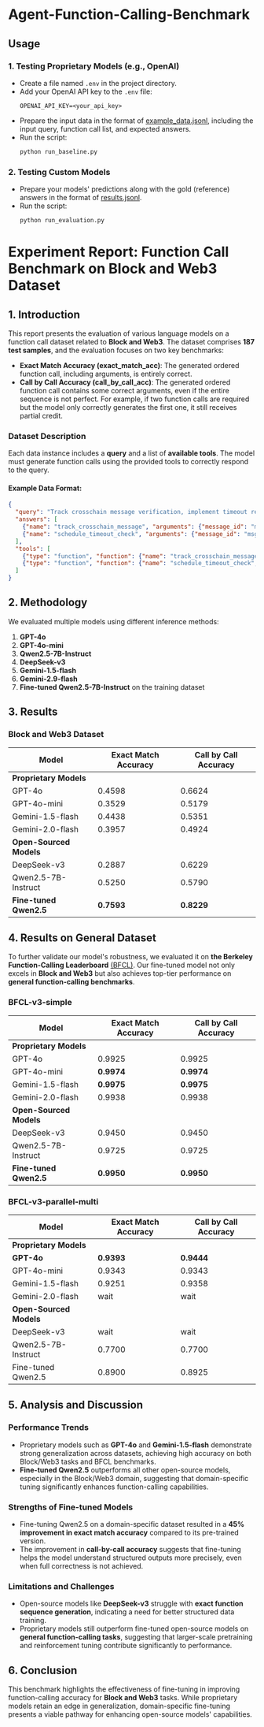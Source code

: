 # Agent-Function-Calling-Benchmark

## Usage

### 1. Testing Proprietary Models (e.g., OpenAI)
- Create a file named `.env` in the project directory.
- Add your OpenAI API key to the `.env` file:
  ```env
  OPENAI_API_KEY=<your_api_key>
  ```
- Prepare the input data in the format of [example_data.jsonl](./data/example_data.jsonl), including the input query, function call list, and expected answers.
- Run the script:
  ```sh
  python run_baseline.py
  ```

### 2. Testing Custom Models
- Prepare your models' predictions along with the gold (reference) answers in the format of [results.jsonl](./data/baseline_gpt-4o-mini_results.jsonl).
- Run the script:
  ```sh
  python run_evaluation.py
  ```

# Experiment Report: Function Call Benchmark on Block and Web3 Dataset

## 1. Introduction

This report presents the evaluation of various language models on a function call dataset related to **Block and Web3**. The dataset comprises **187 test samples**, and the evaluation focuses on two key benchmarks:

- **Exact Match Accuracy (exact_match_acc)**: The generated ordered function call, including arguments, is entirely correct.
- **Call by Call Accuracy (call_by_call_acc)**: The generated ordered function call contains some correct arguments, even if the entire sequence is not perfect. For example, if two function calls are required but the model only correctly generates the first one, it still receives partial credit.

### Dataset Description
Each data instance includes a **query** and a list of **available tools**. The model must generate function calls using the provided tools to correctly respond to the query.

#### Example Data Format:
```json
{
  "query": "Track crosschain message verification, implement timeout recovery procedures.",
  "answers": [
    {"name": "track_crosschain_message", "arguments": {"message_id": "msg12345"}},
    {"name": "schedule_timeout_check", "arguments": {"message_id": "msg12345", "timeout": "30"}}
  ],
  "tools": [
    {"type": "function", "function": {"name": "track_crosschain_message", "description": "Track the status of a crosschain message", "parameters": {"type": "object", "properties": {"message_id": {"type": "string"}}}}},
    {"type": "function", "function": {"name": "schedule_timeout_check", "description": "Schedule a timeout check for a message", "parameters": {"type": "object", "properties": {"message_id": {"type": "string"}, "timeout": {"type": "integer"}}}}}
  ]
}
```

## 2. Methodology

We evaluated multiple models using different inference methods:

1. **GPT-4o**
2. **GPT-4o-mini**
3. **Qwen2.5-7B-Instruct**
4. **DeepSeek-v3**
5. **Gemini-1.5-flash**
6. **Gemini-2.9-flash**
7. **Fine-tuned Qwen2.5-7B-Instruct** on the training dataset

## 3. Results

### Block and Web3 Dataset

| Model | Exact Match Accuracy | Call by Call Accuracy |
| --- | --- | --- |
| **Proprietary Models**
| GPT-4o | 0.4598 | 0.6624 |
| GPT-4o-mini | 0.3529 | 0.5179 |
| Gemini-1.5-flash | 0.4438 | 0.5351 |
| Gemini-2.0-flash | 0.3957 | 0.4924 |
| **Open-Sourced Models** 
| DeepSeek-v3 | 0.2887 | 0.6229 |
| Qwen2.5-7B-Instruct | 0.5250 | 0.5790 |
| **Fine-tuned Qwen2.5** | **0.7593** | **0.8229** |

## 4. Results on General Dataset

To further validate our model's robustness, we evaluated it on **the Berkeley Function-Calling Leaderboard** [(BFCL)](https://gorilla.cs.berkeley.edu/blogs/8_berkeley_function_calling_leaderboard.html). Our fine-tuned model not only excels in **Block and Web3** but also achieves top-tier performance on **general function-calling benchmarks**.

### BFCL-v3-simple

| Model | Exact Match Accuracy | Call by Call Accuracy |
| --- | --- | --- |
| **Proprietary Models**
| GPT-4o | 0.9925 | 0.9925 |
| GPT-4o-mini | **0.9974** | **0.9974** |
| Gemini-1.5-flash | **0.9975** | **0.9975** |
| Gemini-2.0-flash | 0.9938 | 0.9938 |
| **Open-Sourced Models** 
| DeepSeek-v3 | 0.9450 | 0.9450 |
| Qwen2.5-7B-Instruct | 0.9725 | 0.9725 |
| **Fine-tuned Qwen2.5** | **0.9950** | **0.9950** |

### BFCL-v3-parallel-multi

| Model | Exact Match Accuracy | Call by Call Accuracy |
| --- | --- | --- |
| **Proprietary Models**
| **GPT-4o** | **0.9393** | **0.9444** |
| GPT-4o-mini | 0.9343 | 0.9343 |
| Gemini-1.5-flash | 0.9251 | 0.9358 |
| Gemini-2.0-flash | wait | wait |
| **Open-Sourced Models** 
| DeepSeek-v3 | wait | wait |
| Qwen2.5-7B-Instruct | 0.7700 | 0.7700 |
| Fine-tuned Qwen2.5 | 0.8900 | 0.8925 |

## 5. Analysis and Discussion

### Performance Trends
- Proprietary models such as **GPT-4o** and **Gemini-1.5-flash** demonstrate strong generalization across datasets, achieving high accuracy on both Block/Web3 tasks and BFCL benchmarks.
- **Fine-tuned Qwen2.5** outperforms all other open-source models, especially in the Block/Web3 domain, suggesting that domain-specific tuning significantly enhances function-calling capabilities.

### Strengths of Fine-tuned Models
- Fine-tuning Qwen2.5 on a domain-specific dataset resulted in a **45% improvement in exact match accuracy** compared to its pre-trained version.
- The improvement in **call-by-call accuracy** suggests that fine-tuning helps the model understand structured outputs more precisely, even when full correctness is not achieved.

### Limitations and Challenges
- Open-source models like **DeepSeek-v3** struggle with **exact function sequence generation**, indicating a need for better structured data training.
- Proprietary models still outperform fine-tuned open-source models on **general function-calling tasks**, suggesting that larger-scale pretraining and reinforcement tuning contribute significantly to performance.

## 6. Conclusion
This benchmark highlights the effectiveness of fine-tuning in improving function-calling accuracy for **Block and Web3** tasks. While proprietary models retain an edge in generalization, domain-specific fine-tuning presents a viable pathway for enhancing open-source models' capabilities.

